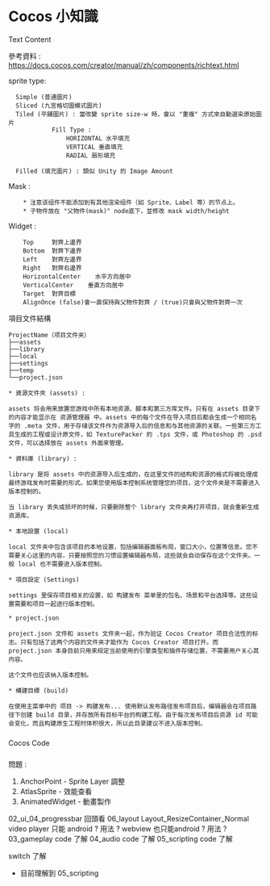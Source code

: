 Cocos 小知識
========================

Text Content <html>

參考資料 : https://docs.cocos.com/creator/manual/zh/components/richtext.html



sprite type:
```
  Simple (普通圖片)
  Sliced (九宮格切圖模式圖片)
  Tiled (平舖圖片) : 當改變 sprite size-w 時，會以 "重複" 方式來自動選染原始圖片
            Fill Type : 
                HORIZONTAL 水平填充
                VERTICAL 垂直填充
                RADIAL 扇形填充
            
  Filled (填充圖片) : 類似 Unity 的 Image Amount
```

Mask :
```
    * 注意该组件不能添加到有其他渲染组件（如 Sprite、Label 等）的节点上。
    * 子物件放在 "父物件(mask)" node底下，並修改 mask width/height
```
  
Widget :
```
    Top     對齊上邊界
    Bottom  對齊下邊界
    Left    對齊左邊界
    Right   對齊右邊界
    HorizontalCenter	水平方向居中
    VerticalCenter    垂直方向居中
    Target  對齊目標
    AlignOnce (false)會一直保持與父物件對齊 / (true)只會與父物件對齊一次
```

項目文件結構
```
ProjectName（项目文件夹）
├──assets
├──library
├──local
├──settings
├──temp
└──project.json

* 資源文件夾 (assets) :

assets 将会用来放置您游戏中所有本地资源、脚本和第三方库文件。只有在 assets 目录下的内容才能显示在 资源管理器 中。assets 中的每个文件在导入项目后都会生成一个相同名字的 .meta 文件，用于存储该文件作为资源导入后的信息和与其他资源的关联。一些第三方工具生成的工程或设计原文件，如 TexturePacker 的 .tps 文件，或 Photoshop 的 .psd 文件，可以选择放在 assets 外面来管理。

* 資料庫 (library) : 

library 是将 assets 中的资源导入后生成的，在这里文件的结构和资源的格式将被处理成最终游戏发布时需要的形式。如果您使用版本控制系统管理您的项目，这个文件夹是不需要进入版本控制的。

当 library 丢失或损坏的时候，只要删除整个 library 文件夹再打开项目，就会重新生成资源库。

* 本地設置 (local)

local 文件夹中包含该项目的本地设置，包括编辑器面板布局，窗口大小，位置等信息。您不需要关心这里的内容，只要按照您的习惯设置编辑器布局，这些就会自动保存在这个文件夹。一般 local 也不需要进入版本控制。

* 項目設定 (Settings)

settings 里保存项目相关的设置，如 构建发布 菜单里的包名、场景和平台选择等。这些设置需要和项目一起进行版本控制。

* project.json 

project.json 文件和 assets 文件夹一起，作为验证 Cocos Creator 项目合法性的标志。只有包括了这两个内容的文件夹才能作为 Cocos Creator 项目打开。而 project.json 本身目前只用来规定当前使用的引擎类型和插件存储位置，不需要用户关心其内容。

这个文件也应该纳入版本控制。

* 構建目標 (build)

在使用主菜单中的 项目 -> 构建发布... 使用默认发布路径发布项目后，编辑器会在项目路径下创建 build 目录，并存放所有目标平台的构建工程。由于每次发布项目后资源 id 可能会变化，而且构建原生工程时体积很大，所以此目录建议不进入版本控制。

```


###
Cocos Code
###








問題 :

1. AnchorPoint - Sprite Layer 調整
2. AtlasSprite - 效能查看
3. AnimatedWidget - 動畫製作


02_ui_04_progressbar 回頭看
06_layout Layout_ResizeContainer_Normal
video player 只能 android ? 用法 ?
webview     也只能android ? 用法 ?
03_gameplay  code 了解
04_audio  code 了解
05_scripting  code 了解

switch 了解


* 目前理解到 05_scripting

